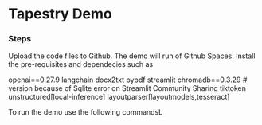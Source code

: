 # Tapestry Demo

### Steps
Upload the code files to Github. The demo will run of Github Spaces. 
Install the pre-requisites and dependecies such as

openai==0.27.9
langchain
docx2txt
pypdf
streamlit
chromadb==0.3.29 # version because of Sqlite error on Streamlit Community Sharing
tiktoken
unstructured[local-inference]
layoutparser[layoutmodels,tesseract]

To run the demo use the following commandsL
